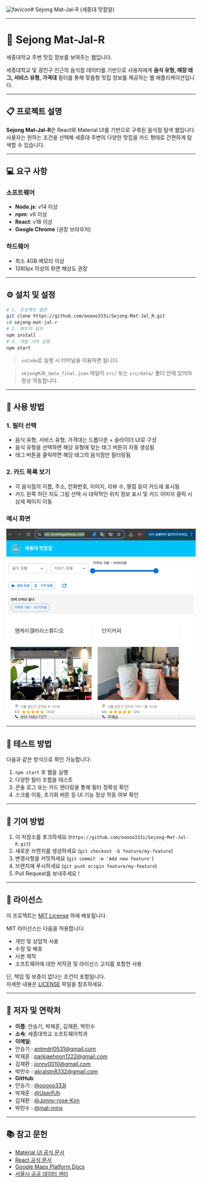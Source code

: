 ![favicon](https://github.com/user-attachments/assets/c110953a-59ad-42de-a38c-a1d7037756d4)# Sejong Mat-Jal-R (세종대 맛잘알)

---

# 🍚 Sejong Mat-Jal-R

세종대학교 주변 맛집 정보를 보여주는 웹입니다.


세종대학교 및 광진구 인근의 음식점 데이터를 기반으로 사용자에게 **음식 유형, 매장 태그, 서비스 유형, 가격대** 필터를 통해 맞춤형 맛집 정보를 제공하는 웹 애플리케이션입니다.

---

## 📋 프로젝트 설명

**Sejong Mat-Jal-R**은 React와 Material UI를 기반으로 구축된 음식점 탐색 웹입니다.  
사용자는 원하는 조건을 선택해 세종대 주변의 다양한 맛집을 카드 형태로 간편하게 탐색할 수 있습니다.

---

## 💻 요구 사항

### 소프트웨어
- **Node.js**: v14 이상
- **npm**: v6 이상
- **React**: v18 이상
- **Google Chrome** (권장 브라우저)

### 하드웨어
- 최소 4GB 메모리 이상
- 1280px 이상의 화면 해상도 권장

---

## ⚙️ 설치 및 설정

```bash
# 1. 프로젝트 클론
git clone https://github.com/ooooo333i/Sejong-Mat-Jal_R.git
cd sejong-mat-jal-r
# 2. 패키지 설치
npm install
# 3. 개발 서버 실행
npm start
```

> `vsCode`로 실행 시 터미널을 이용하면 됩니다.

> `sejongMJR_data_final.json` 파일이 `src/` 또는 `src/data/` 폴더 안에 있어야 정상 작동합니다.

---

## 🚀 사용 방법

### 1. 필터 선택
- 음식 유형, 서비스 유형, 가격대는 드롭다운 + 슬라이더 UI로 구성
- 음식 유형을 선택하면 해당 유형에 맞는 태그 버튼이 자동 생성됨
- 태그 버튼을 클릭하면 해당 태그의 음식점만 필터링됨

### 2. 카드 목록 보기
- 각 음식점의 이름, 주소, 전화번호, 이미지, 리뷰 수, 평점 등이 카드에 표시됨
- 카드 왼쪽 하단 지도 그림 선택 시 대략적인 위치 정보 표시 및 카드 이미지 클릭 시 상세 페이지 이동

### 예시 화면

![example-ui](./public/webExample.png)

---

## 🧪 테스트 방법

다음과 같은 방식으로 확인 가능합니다:

1. `npm start` 후 웹을 실행
2. 다양한 필터 조합을 테스트
3. 콘솔 로그 또는 카드 렌더링을 통해 필터 정확성 확인
4. 스크롤 이동, 초기화 버튼 등 UI 기능 정상 작동 여부 확인

---

## 🤝 기여 방법

1. 이 저장소를 포크하세요 (`https://github.com/ooooo333i/Sejong-Mat-Jal-R.git`)
2. 새로운 브랜치를 생성하세요 (`git checkout -b feature/my-feature`)
3. 변경사항을 커밋하세요 (`git commit -m 'Add new feature'`)
4. 브랜치에 푸시하세요 (`git push origin feature/my-feature`)
5. Pull Request를 보내주세요 !

---

## 📄 라이선스

이 프로젝트는 [MIT License](https://opensource.org/licenses/MIT) 하에 배포됩니다.

MIT 라이선스는 다음을 허용합니다:
- 개인 및 상업적 사용
- 수정 및 배포
- 사본 제작
- 소프트웨어에 대한 저작권 및 라이선스 고지를 포함한 사용

단, 책임 및 보증이 없다는 조건이 포함됩니다.  
자세한 내용은 [LICENSE](./LICENSE) 파일을 참조하세요.

---

## 👤 저자 및 연락처

- **이름**: 안승기, 박재훈, 김재환, 박민수
- **소속**: 세종대학교  소프트웨어학과
- **이메일**:
- 안승기 : antmdrl0531@gmail.com
- 박재훈 : parkjaehoon1222@gmail.com
- 김재환 : jonny0010@gmail.com
- 박민수 : qkralstn8332@gmail.com
- **GitHub**:
- 안승기 : [@ooooo333i](https://github.com/ooooo333i)
- 박재훈 : [@UserPJh](https://github.com/UserPJh)
- 김재환 : [@Jonny-rose-Kim](https://github.com/Jonny-rose-Kim)
- 박민수 : [@mat-mins](https://github.com/mat-mins)

---

## 📚 참고 문헌

- [Material UI 공식 문서](https://mui.com/)
- [React 공식 문서](https://reactjs.org/)
- [Google Maps Platform Docs](https://developers.google.com/maps)
- [서울시 공공 데이터 센터](https://data.seoul.go.kr/)
  
